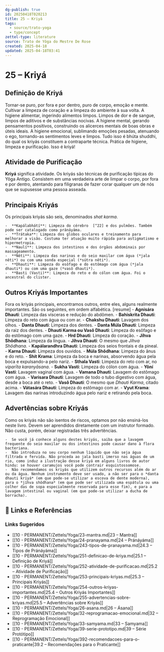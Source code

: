 ```yaml
---
dg-publish: true
id: 20250418T020213
title: 25 – Kriyá
tags:
  - source/trato-yoga
  - type/concept
zettel-type: literature
source: Trato de Yôga do Mestre De Rose
created: 2025-04-18
updated: 2025-04-18T03:41
---
```


# 25 – Kriyá

## Definição de Kriyá
Tornar-se puro, por fora e por dentro, puro de corpo, emoção e mente. Cultivar a limpeza de coração e a limpeza do ambiente à sua volta. A higiene alimentar, ingerindo alimentos limpos. Limpos de dor e de sangue, limpos de aditivos e de substâncias nocivas. A higiene mental, gerando pensamentos positivos, construindo os alicerces mentais de boas obras e úteis ideais. A higiene emocional, sublimando emoções pesadas, atenuando o ego, tornando-as sentimentos leves e limpos. Tudo isso é bhúta shuddhi, do qual os kriyás constituem a contraparte técnica. Prática de higiene, limpeza e purificação. Isso é kriyá!

## Atividade de Purificação
**Kriyá** significa atividade. Os kriyás são técnicas de purificação típicas do Yôga Antigo. Consistem em uma verdadeira arte de limpar o corpo, por fora e por dentro, atentando para filigranas de fazer corar qualquer um de nós que se supusesse uma pessoa asseada.

## Principais Kriyás
Os principais kriyás são seis, denominados *shat karma*.

    -  **Kapálabhátí**: Limpeza do cérebro  [^22] e dos pulmões. Também pode ser catalogado como pránáyáma.
    -  **Trátaka**: Limpeza dos globos oculares e treinamento para melhorar a visão. Costuma ter atuação muito rápida para astigmatismo e hipermetropia.
    -  **Naulí**: Limpeza dos intestinos e dos órgãos abdominais por massageamento.
    -  **Nêti**: Limpeza das narinas e do seio maxilar com água (*jala nêti*) ou com uma sonda especial (*sútra nêti*).
    -  **Dhauti**: Limpeza do esôfago e do estômago com água (*jala dhauti*) ou com uma gaze (*vasô dhauti*).
    -  **Basti (Vasti)**: Limpeza do reto e do cólon com água. Foi o ancestral do clister.

## Outros Kriyás Importantes
Fora os kriyás principais, encontramos outros, entre eles, alguns realmente importantes. São os seguintes, em ordem alfabética.
[resume]
    -  **Agnisára Dhauti**: Limpeza das vísceras e redução do abdômen.
    -  **Bahiskrita Dhauti**: Limpeza do reto com água ou com ar.
    -  **Chakshu Dhauti**: Lavagem dos olhos.
    -  **Danta Dhauti**: Limpeza dos dentes.
    -  **Danta Múla Dhauti**: Limpeza da raiz dos dentes.
    -  **Dhauti Karma ou Vasô Dhauti**: Limpeza do esôfago e do estômago com uma gaze.
    -  **Hrd Dhauti**: Limpeza do coração.
    -  **Jíhva Shôdhana**: Limpeza da língua.
    -  **Jíhva Dhauti**: O mesmo que *Jíhva Shôdhana*.
    -  **Kapálarandhra Dhauti**: Limpeza dos seios frontais e da pineal.
    -  **Karna Dhauti**: Limpeza dos ouvidos.
    -  **Múla Shôdhana**: Limpeza do ânus e do reto.
    -  **Shít Krama**: Limpeza da boca e narinas, absorvendo água pela boca e expulsando-a pelo nariz.
    -  **Sthala Vasti**: Limpeza do reto com ar, no *viparīta karanyāsana*.
    -  **Sukha Vasti**: Limpeza do cólon com água.
    -  **Yôní Vasti**: Lavagem vaginal com água.
    -  **Vamana Dhauti**: Lavagem do estômago com água.
    -  **Varisara Dhauti**: Lavagem de todo o tubo digestivo com água, desde a boca até o reto.
    -  **Vasô Dhauti**: O mesmo que *Dhauti Karma*, citado acima.
    -  **Vátasára Dhauti**: Limpeza do estômago com ar.
    -  **Vyut Krama**: Lavagem das narinas introduzindo água pelo nariz e retirando pela boca.

## Advertências sobre Kriyás
Como os kriyás não são isentos de riscos, optamos por não ensiná-los neste livro. Devem ser aprendidos diretamente com um instrutor formado. Não custa, porém, deixar registradas três advertências.

    -  Se você já conhece alguns destes kriyás, saiba que a lavagem frequente do seio maxilar ou dos intestinos pode causar dano à flora bacteriana.
    -  Não introduza no seu corpo nenhum líquido que não seja água filtrada e fervida. Não proceda ao jala basti imerso nas águas de um rio, como induz a ilustração desse kriyá em alguns livros de autor hindu: se houver caramujos você pode contrair esquistossomose.
    -  Não recomendamos os kriyás que utilizem outros recursos além do ar ou da água. Nenhum instrumento deve ser usado, a não ser para o *danta dhauti kriyá* (em que pode-se utilizar a escova de dente moderna), para o *jíhva shôdhana* (em que pode ser utilizada uma espátula ou uma colher das de sopa especialmente reservada para esse fim), e para a lavagem intestinal ou vaginal (em que pode-se utilizar a ducha de borracha).

## 🔗 Links e Referências











### Links Sugeridos

- [[10 - PERMANENT/Zettels/Yoga/23-mantra.md\|23 – Mantra]]
- [[10 - PERMANENT/Zettels/Yoga/24-pranayama.md\|24 – Pránáyáma]]
- [[10 - PERMANENT/Zettels/Yoga/243-tipos-de-pranayama.md\|24.3 – Tipos de Pránáyáma]]
- [[10 - PERMANENT/Zettels/Yoga/251-definicao-de-kriya.md\|25.1 – Definição de Kriyá]]
- [[10 - PERMANENT/Zettels/Yoga/252-atividade-de-purificacao.md\|25.2 – Atividade de Purificação]]
- [[10 - PERMANENT/Zettels/Yoga/253-principais-kriyas.md\|25.3 – Principais Kriyás]]
- [[10 - PERMANENT/Zettels/Yoga/254-outros-kriyas-importantes.md\|25.4 – Outros Kriyás Importantes]]
- [[10 - PERMANENT/Zettels/Yoga/255-advertencias-sobre-kriyas.md\|25.5 – Advertências sobre Kriyás]]
- [[10 - PERMANENT/Zettels/Yoga/26-asana.md\|26 – Ásana]]
- [[10 - PERMANENT/Zettels/Yoga/32-reprogramacao-emocional.md\|32 – Reprogramação Emocional]]
- [[10 - PERMANENT/Zettels/Yoga/33-samyama.md\|33 – Samyama]]
- [[10 - PERMANENT/Zettels/Yoga/39-serie-prototipo.md\|39 – Série Protótipo]]
- [[10 - PERMANENT/Zettels/Yoga/392-recomendacoes-para-o-praticante\|39.2 – Recomendações para o Praticante]]